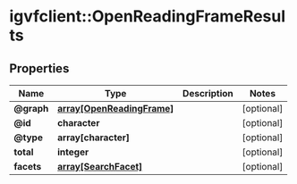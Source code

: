 # igvfclient::OpenReadingFrameResults


## Properties
Name | Type | Description | Notes
------------ | ------------- | ------------- | -------------
**@graph** | [**array[OpenReadingFrame]**](OpenReadingFrame.md) |  | [optional] 
**@id** | **character** |  | [optional] 
**@type** | **array[character]** |  | [optional] 
**total** | **integer** |  | [optional] 
**facets** | [**array[SearchFacet]**](SearchFacet.md) |  | [optional] 


